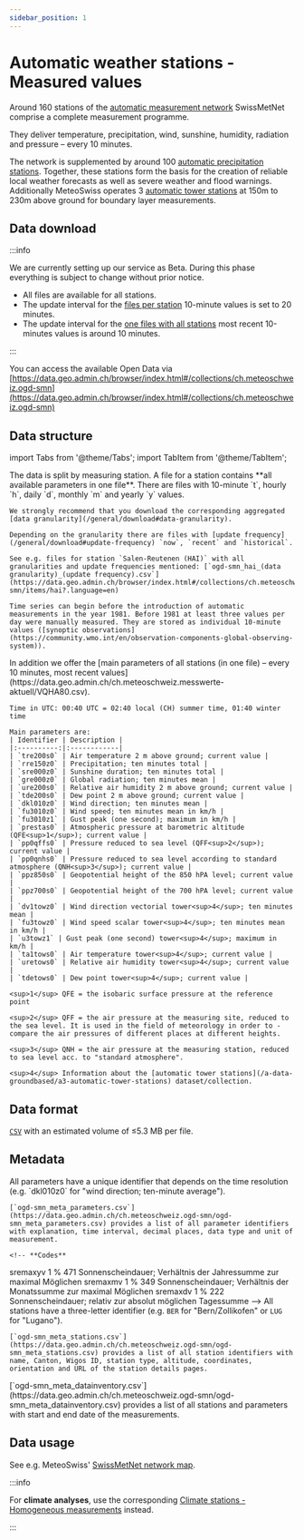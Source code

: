 ```yaml
---
sidebar_position: 1
---
```


# Automatic weather stations - Measured values

Around 160 stations of the [automatic measurement network](https://www.meteoswiss.admin.ch/weather/measurement-systems/land-based-stations/automatic-measurement-network.html) SwissMetNet comprise a complete measurement programme.

They deliver temperature, precipitation, wind, sunshine, humidity, radiation and pressure – every 10 minutes.

The network is supplemented by around 100 [automatic precipitation stations](/a-data-groundbased/a2-automatic-precipitation-stations). Together, these stations form the basis for the creation of reliable local weather forecasts as well as severe weather and flood warnings. Additionally MeteoSwiss operates 3 [automatic tower stations](/a-data-groundbased/a3-automatic-tower-stations) at 150m to 230m above ground for boundary layer measurements.

## Data download

:::info

We are currently setting up our service as Beta. During this phase everything is subject to change without prior notice.
- All files are available for all stations. 
- The update interval for the [files per station](/a-data-groundbased/a1-automatic-weather-stations?data-structure=files-per-station) 10-minute values is set to 20 minutes.
- The update interval for the [one files with all stations](/a-data-groundbased/a1-automatic-weather-stations?data-structure=one-file-with-all-stations) most recent 10-minutes values is around 10 minutes.

:::

You can access the available Open Data via [https://data.geo.admin.ch/browser/index.html#/collections/ch.meteoschweiz.ogd-smn](https://data.geo.admin.ch/browser/index.html#/collections/ch.meteoschweiz.ogd-smn)

## Data structure

import Tabs from '@theme/Tabs';
import TabItem from '@theme/TabItem';

<Tabs queryString="data-structure">
  <TabItem value="files-per-station" label="Files per station">
    The data is split by measuring station. A file for a station contains **all available parameters in one file**. There are files with 10-minute `t`, hourly `h`, daily `d`, monthly `m` and yearly `y` values.

    We strongly recommend that you download the corresponding aggregated [data granularity](/general/download#data-granularity).
   
    Depending on the granularity there are files with [update frequency](/general/download#update-frequency) `now`, `recent` and `historical`.
    
    See e.g. files for station `Salen-Reutenen (HAI)` with all granularities and update frequencies mentioned: [`ogd-smn_hai_(data granularity)_(update frequency).csv`](https://data.geo.admin.ch/browser/index.html#/collections/ch.meteoschweiz.ogd-smn/items/hai?.language=en)
    
    Time series can begin before the introduction of automatic measurements in the year 1981. Before 1981 at least three values per day were manually measured. They are stored as individual 10-minute values ([synoptic observations](https://community.wmo.int/en/observation-components-global-observing-system)).
  </TabItem>
  <TabItem value="one-file-with-all-stations" label="One file with all stations">
    In addition we offer the [main parameters of all stations (in one file) – every 10 minutes, most recent values](https://data.geo.admin.ch/ch.meteoschweiz.messwerte-aktuell/VQHA80.csv).
    
    Time in UTC: 00:40 UTC = 02:40 local (CH) summer time, 01:40 winter time
    
    Main parameters are:
    | Identifier | Description |
    |:----------:|:------------|
    | `tre200s0` | Air temperature 2 m above ground; current value | 
    | `rre150z0` | Precipitation; ten minutes total |
    | `sre000z0` | Sunshine duration; ten minutes total |
    | `gre000z0` | Global radiation; ten minutes mean |
    | `ure200s0` | Relative air humidity 2 m above ground; current value |
    | `tde200s0` | Dew point 2 m above ground; current value |
    | `dkl010z0` | Wind direction; ten minutes mean |
    | `fu3010z0` | Wind speed; ten minutes mean in km/h |
    | `fu3010z1` | Gust peak (one second); maximum in km/h |
    | `prestas0` | Atmospheric pressure at barometric altitude (QFE<sup>1</sup>); current value |
    | `pp0qffs0` | Pressure reduced to sea level (QFF<sup>2</sup>); current value |
    | `pp0qnhs0` | Pressure reduced to sea level according to standard atmosphere (QNH<sup>3</sup>); current value |
    | `ppz850s0` | Geopotential height of the 850 hPA level; current value |
    | `ppz700s0` | Geopotential height of the 700 hPA level; current value |
    | `dv1towz0` | Wind direction vectorial tower<sup>4</sup>; ten minutes mean |
    | `fu3towz0` | Wind speed scalar tower<sup>4</sup>; ten minutes mean in km/h |
    | `u3towz1` | Gust peak (one second) tower<sup>4</sup>; maximum in km/h |
    | `ta1tows0` | Air temperature tower<sup>4</sup>; current value |
    | `uretows0` | Relative air humidity tower<sup>4</sup>; current value |
    | `tdetows0` | Dew point tower<sup>4</sup>; current value |

    <sup>1</sup> QFE = the isobaric surface pressure at the reference point

    <sup>2</sup> QFF = the air pressure at the measuring site, reduced to the sea level. It is used in the field of meteorology in order to ­compare the air pressures of different places at different heights.

    <sup>3</sup> QNH = the air pressure at the measuring station, reduced to sea level acc. to "standard atmosphere".

    <sup>4</sup> Information about the [automatic tower stations](/a-data-groundbased/a3-automatic-tower-stations) dataset/collection.
  </TabItem>
</Tabs>

## Data format

[`CSV`](https://opendatadocs.meteoswiss.ch/general/download#column-separators-and-decimal-dividers) with an estimated volume of ≤5.3 MB per file.

## Metadata

<Tabs queryString="metadata">
  <TabItem value="parameters" label="Parameter">
    All parameters have a unique identifier that depends on the time resolution (e.g. `dkl010z0` for "wind direction; ten-minute average").
    
    [`ogd-smn_meta_parameters.csv`](https://data.geo.admin.ch/ch.meteoschweiz.ogd-smn/ogd-smn_meta_parameters.csv) provides a list of all parameter identifiers with explanation, time interval, decimal places, data type and unit of measurement.

    <!-- **Codes**
sremaxyv	1 	%	471 	Sonnenscheindauer; Verhältnis der Jahressumme zur maximal Möglichen
sremaxmv	1 	%	349 	Sonnenscheindauer; Verhältnis der Monatssumme zur maximal Möglichen
sremaxdv	1 	%	222 	Sonnenscheindauer; relativ zur absolut möglichen Tagessumme -->
  </TabItem>
  <TabItem value="stations" label="Stations">
    All stations have a three-letter identifier (e.g. `BER` for "Bern/Zollikofen" or `LUG` for "Lugano").
    
    [`ogd-smn_meta_stations.csv`](https://data.geo.admin.ch/ch.meteoschweiz.ogd-smn/ogd-smn_meta_stations.csv) provides a list of all station identifiers with name, Canton, Wigos ID, station type, altitude, coordinates, orientation and URL of the station details pages.
  </TabItem>
  <TabItem value="data-inventory" label="Data inventory">
    [`ogd-smn_meta_datainventory.csv`](https://data.geo.admin.ch/ch.meteoschweiz.ogd-smn/ogd-smn_meta_datainventory.csv) provides a list of all stations and parameters with start and end date of the measurements.
  </TabItem>
</Tabs>

## Data usage

See e.g. MeteoSwiss' [SwissMetNet network map](https://www.meteoswiss.admin.ch/services-and-publications/applications/measurement-values-and-measuring-networks.html#param=messnetz-automatisch&lang=en).

:::info

For **climate analyses**, use the corresponding [Climate stations - Homogeneous measurements](https://opendatadocs.meteoswiss.ch/c-climate-data) instead.

:::
